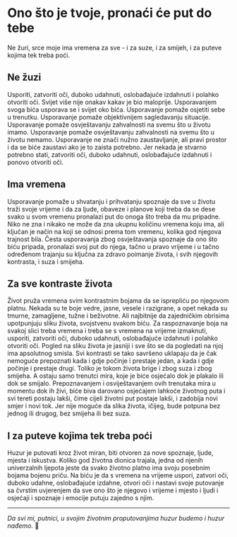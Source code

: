 # Ono što je tvoje, pronaći će put do tebe

Ne žuri, srce moje
ima vremena za sve -
i za suze, i za smijeh,
i za puteve kojima tek treba poći.

## Ne žuzi
Usporiti, zatvoriti oči, duboko udahnuti, oslobađajuće izdahnuti i polahko otvoriti oči. Svijet više nije onakav kakav je bio maloprije. 
Usporavanjem svoga bića usporava se i svijet oko bića. 
Usporavanje pomaže osjetiti sebe u trenutku. Usporavanje pomaže objektivnijem sagledavanju situacije. Usporavanje pomaže osvještavanju zahvalnosti na svemu što u životu imamo. Usporavanje pomaže osvještavanju zahvalnosti na svemu što u životu nemamo. Usporavanje ne znači nužno zaustavljanje, ali pravi prostor i da se biće zaustavi ako je to zaista potrebno. Jer nekada je stvarno potrebno stati, zatvoriti oči, duboko udahnuti, oslobađajuće izdahnuti i ponovo otvoriti oči.

## Ima vremena
Usporavanje pomaže u shvatanju i prihvatanju spoznaje da sve u životu traži svoje vrijeme i da za ljude, obaveze i planove koji treba da se dese svako u svom vremenu pronalazi put do onoga što treba da mu pripadne. Niko ne zna i nikako ne može da zna ukupnu količinu vremena koju ima, ali ključan je način na koji se odnosi prema tom vremenu, kolika god njegova trajnost bila. Česta usporavanja zbog osvještavanja spoznaje da ono što biću pripada, pronalazi svoj put do njega, tačno u pravo vrijeme i u tačno određenom trajanju su ključna za zdravo poimanje života, i svih njegovih kontrasta, i suza i smijeha.

## Za sve kontraste života
Život pruža vremena svim kontrastnim bojama da se isprepliću po njegovom platnu. Nekada su te boje vedre, jasne,  vesele i razigrane, a opet nekada su tmurne, zamagljene, tužne i beživotne. Ali najbitnije da zajedničkim obrisima upotpunjuju sliku života, svojstvenu svakom biću. Za raspoznavanje boja na svakoj slici treba vremena i treba se s vremena na vrijeme izmaknuti, usporiti, zatvoriti oči, duboko udahnuti, oslobađajuće izdahnuti i polahko otvoriti oči. Pogled na sliku života je jasniji i sve što se da pogledati na njoj ima apsolutnog smisla. 
Svi kontrasti se tako savršeno uklapaju da je čak nemoguće prepoznati kada i gdje počinje i prestaje jedan, a kada i gdje počinje i prestaje drugi. 
Toliko je tokom života brige i zbog suza i zbog smijeha. A ostaju samo trenutci mira, koje je biće osjećalo dok je plakalo ili dok se smijalo. Prepoznavanjem i osviještavanjem ovih trenutaka mira u momentu dok ih živi, biće biva darovano osjećajem lahkoće životnog puta i svi tereti postaju lakši, čime cijeli životni put postaje lakši, i zadobija novi smjer i novi tok. Jer nije moguće da slika života, ičijeg, bude potpuna bez jednog ili drugog, bez smijeha ili bez suza.

## I za puteve kojima tek treba poći
Huzur je putovati kroz život miran, biti otvoren za nove spoznaje, ljude, mjesta i iskustva. Koliko god životna dionica trajala, jedna od njenih univerzalnih ljepota jeste da svako životno platno ima svoju posebnim bojama bojenu priču. Na biću je da s vremena na vrijeme uspori, zatvori oči, duboko udahne, oslobađajuće izdahne, otvori oči i nastavi svoje putovanje sa čvrstim uvjerenjem da sve ono što je njegovo i vrijeme i mjesto i ljudi i osjećaji i spoznaje i emocije putuju zajedno s njim.

---

*Da svi mi, putnici, u svojim životnim proputovanjima huzur budemo i huzur nađemo.* 🌸